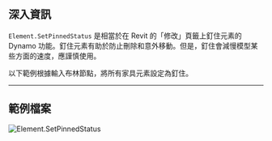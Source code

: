 ## 深入資訊
`Element.SetPinnedStatus` 是相當於在 Revit 的「修改」頁籤上釘住元素的 Dynamo 功能。釘住元素有助於防止刪除和意外移動。但是，釘住會減慢模型某些方面的速度，應謹慎使用。

以下範例根據輸入布林節點，將所有家具元素設定為釘住。
___
## 範例檔案

![Element.SetPinnedStatus](./Revit.Elements.Element.SetPinnedStatus_img.jpg)
